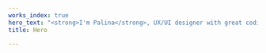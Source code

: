 ```yaml
---
works_index: true
hero_text: "<strong>I'm Palina</strong>, UX/UI designer with great coding skills."
title: Hero

---
```

<Hero :text="$page.frontmatter.hero_text" />
<WorksList />